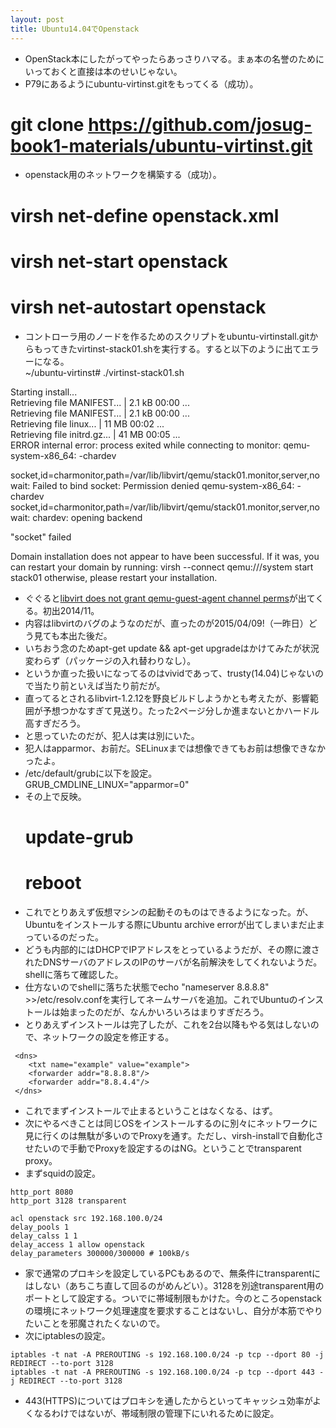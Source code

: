 ```yaml
---
layout: post
title: Ubuntu14.04でOpenstack
---
```

 * OpenStack本にしたがってやったらあっさりハマる。まぁ本の名誉のためにいっておくと直接は本のせいじゃない。
 * P79にあるようにubuntu-virtinst.gitをもってくる（成功）。  
 # git clone https://github.com/josug-book1-materials/ubuntu-virtinst.git  
 * openstack用のネットワークを構築する（成功）。  
  # virsh net-define openstack.xml  
  # virsh net-start openstack  
  # virsh net-autostart openstack  
 * コントローラ用のノードを作るためのスクリプトをubuntu-virtinstall.gitからもってきたvirtinst-stack01.shを実行する。すると以下のように出てエラーになる。  
  ~/ubuntu-virtinst# ./virtinst-stack01.sh  
  
  Starting install...   
  Retrieving file MANIFEST...                              | 2.1 kB     00:00 ...  
  Retrieving file MANIFEST...                              | 2.1 kB     00:00 ...  
  Retrieving file linux...                                 |  11 MB     00:02 ...  
  Retrieving file initrd.gz...                             |  41 MB     00:05 ...  
  ERROR    internal error: process exited while connecting to monitor: qemu-system-x86_64: -chardev   
  
  socket,id=charmonitor,path=/var/lib/libvirt/qemu/stack01.monitor,server,nowait: Failed to bind socket: Permission denied
  qemu-system-x86_64: -chardev socket,id=charmonitor,path=/var/lib/libvirt/qemu/stack01.monitor,server,nowait: chardev: opening backend 
  
  "socket" failed
  
  Domain installation does not appear to have been successful.
  If it was, you can restart your domain by running:
    virsh --connect qemu:///system start stack01
  otherwise, please restart your installation.
 * ぐぐると[libvirt does not grant qemu-guest-agent channel perms](https://bugs.launchpad.net/ubuntu/+source/libvirt/+bug/1393842)が出てくる。初出2014/11。
 * 内容はlibvirtのバグのようなのだが、直ったのが2015/04/09!（一昨日）どう見ても本出た後だ。
 * いちおう念のためapt-get update && apt-get upgradeはかけてみたが状況変わらず（パッケージの入れ替わりなし）。
 * というか直った扱いになってるのはvividであって、trusty(14.04)じゃないので当たり前といえば当たり前だが。
 * 直ってるとされるlibvirt-1.2.12を野良ビルドしようかとも考えたが、影響範囲が予想つかなすぎて見送り。たった2ページ分しか進まないとかハードル高すぎだろう。
 * と思っていたのだが、犯人は実は別にいた。
 * 犯人はapparmor、お前だ。SELinuxまでは想像できてもお前は想像できなかったよ。
 * /etc/default/grubに以下を設定。  
   GRUB_CMDLINE_LINUX="apparmor=0"  
 * その上で反映。  
   # update-grub  
   # reboot  
 * これでとりあえず仮想マシンの起動そのものはできるようになった。が、Ubuntuをインストールする際にUbuntu archive errorが出てしまいまだ止まっているのだった。
 * どうも内部的にはDHCPでIPアドレスをとっているようだが、その際に渡されたDNSサーバのアドレスのIPのサーバが名前解決をしてくれないようだ。shellに落ちて確認した。
 * 仕方ないのでshellに落ちた状態でecho "nameserver 8.8.8.8" >>/etc/resolv.confを実行してネームサーバを追加。これでUbuntuのインストールは始まったのだが、なんかいろいろはまりすぎだろう。
 * とりあえずインストールは完了したが、これを2台以降もやる気はしないので、ネットワークの設定を修正する。

 ```
  <dns>  
     <txt name="example" value="example">  
     <forwarder addr="8.8.8.8"/>  
     <forwarder addr="8.8.4.4"/>  
  </dns>   
```

* これでまずインストールで止まるということはなくなる、はず。
* 次にやるべきことは同じOSをインストールするのに別々にネットワークに見に行くのは無駄が多いのでProxyを通す。ただし、virsh-installで自動化させたいので手動でProxyを設定するのはNG。ということでtransparent proxy。
* まずsquidの設定。

```
http_port 8080 
http_port 3128 transparent

acl openstack src 192.168.100.0/24
delay_pools 1
delay_calss 1 1
delay_access 1 allow openstack
delay_parameters 300000/300000 # 100kB/s
```

 * 家で通常のプロキシを設定しているPCもあるので、無条件にtransparentにはしない（あちこち直して回るのがめんどい）。3128を別途transparent用のポートとして設定する。ついでに帯域制限もかけた。今のところopenstackの環境にネットワーク処理速度を要求することはないし、自分が本筋でやりたいことを邪魔されたくないので。
 * 次にiptablesの設定。

```
iptables -t nat -A PREROUTING -s 192.168.100.0/24 -p tcp --dport 80 -j REDIRECT --to-port 3128
iptables -t nat -A PREROUTING -s 192.168.100.0/24 -p tcp --dport 443 -j REDIRECT --to-port 3128
```

 * 443(HTTPS)についてはプロキシを通したからといってキャッシュ効率がよくなるわけではないが、帯域制限の管理下にいれるために設定。

